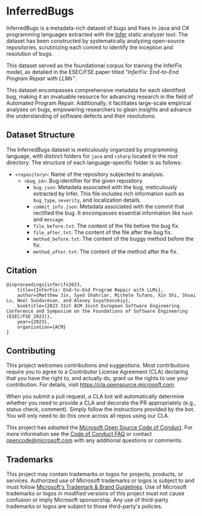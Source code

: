 # InferredBugs

InferredBugs is a metadata-rich dataset of bugs and fixes in Java and C# programming languages extracted with the [Infer](https://fbinfer.com/) static analyzer tool. The dataset has been constructed by systematically analyzing open-source repositories, scrutinizing each commit to identify the inception and resolution of bugs.

This dataset served as the foundational corpus for training the InferFix model, as detailed in the ESEC/FSE paper titled *"InferFix: End-to-End Program Repair with LLMs"*.

This dataset encompasses comprehensive metadata for each identified bug, making it an invaluable resource for advancing research in the field of Automated Program Repair. Additionally, it facilitates large-scale empirical analyses on bugs, empowering researchers to glean insights and advance the understanding of software defects and their resolutions.

## Dataset Structure
The InferredBugs dataset is meticulously organized by programming language, with distinct folders for `java` and `csharp` located in the root directory. The structure of each language-specific folder is as follows:

- `<repository>`: Name of the repository subjected to analysis.
    - `<bug_id>`: Bug identifier for the given repository.
        - `bug.json`: Metadata associated with the bug, meticulously extracted by Infer. This file includes rich information such as `bug_type`, `severity`, and localization details.
        - `commit_info.json`: Metadata associated with the commit that rectified the bug. It encompasses essential information like `hash` and `message`.
        - `file_before.txt`: The content of the file before the bug fix.
        - `file_after.txt`: The content of the file after the bug fix.
        - `method_before.txt`: The content of the buggy method before the fix.
        - `method_after.txt`: The content of the method after the fix.

## Citation

```
@inproceedings{inferifx2023,
    title={InferFix: End-to-End Program Repair with LLMs},
    author={Matthew Jin, Syed Shahriar, Michele Tufano, Xin Shi, Shuai Lu, Neel Sundaresan, and Alexey Svyatkovskiy},
    booktitle={2023 31st ACM Joint European Software Engineering Conference and Symposium on the Foundations of Software Engineering (ESEC/FSE 2023)},
    year={2023},
    organization={ACM}
}
```


## Contributing

This project welcomes contributions and suggestions.  Most contributions require you to agree to a
Contributor License Agreement (CLA) declaring that you have the right to, and actually do, grant us
the rights to use your contribution. For details, visit https://cla.opensource.microsoft.com.

When you submit a pull request, a CLA bot will automatically determine whether you need to provide
a CLA and decorate the PR appropriately (e.g., status check, comment). Simply follow the instructions
provided by the bot. You will only need to do this once across all repos using our CLA.

This project has adopted the [Microsoft Open Source Code of Conduct](https://opensource.microsoft.com/codeofconduct/).
For more information see the [Code of Conduct FAQ](https://opensource.microsoft.com/codeofconduct/faq/) or
contact [opencode@microsoft.com](mailto:opencode@microsoft.com) with any additional questions or comments.

## Trademarks

This project may contain trademarks or logos for projects, products, or services. Authorized use of Microsoft 
trademarks or logos is subject to and must follow 
[Microsoft's Trademark & Brand Guidelines](https://www.microsoft.com/en-us/legal/intellectualproperty/trademarks/usage/general).
Use of Microsoft trademarks or logos in modified versions of this project must not cause confusion or imply Microsoft sponsorship.
Any use of third-party trademarks or logos are subject to those third-party's policies.
